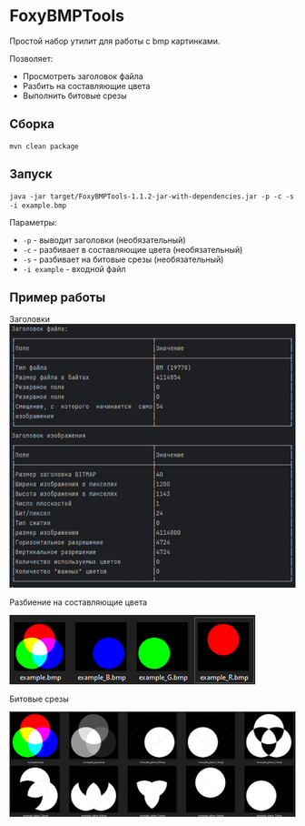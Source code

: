 # FoxyBMPTools

Простой набор утилит для работы с bmp картинками.

Позволяет:
- Просмотреть заголовок файла
- Разбить на составляющие цвета
- Выполнить битовые срезы

## Сборка

```shell
mvn clean package
```

## Запуск
```shell
java -jar target/FoxyBMPTools-1.1.2-jar-with-dependencies.jar -p -c -s -i example.bmp
```

Параметры:
- `-p` - выводит заголовки (необязательный)
- `-c` - разбивает в составляющие цвета (необязательный)
- `-s` - разбивает на битовые срезы (необязательный)
- `-i example` - входной файл

## Пример работы

Заголовки
![img.png](img/img.png)

Разбиение на составляющие цвета

![img_1.png](img/img_1.png)

Битовые срезы

![img_2.png](img/img_2.png)